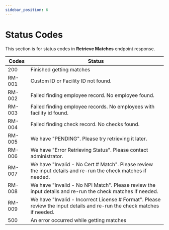 ```yaml
---
sidebar_position: 6
---
```


# Status Codes
This section is for status codes in **Retrieve Matches** endpoint response.

|     Codes    |     Status    |
|---|---|
|     200    |     Finished getting matches    |
|     RM-001    |     Custom ID or Facility ID   not found.    |
|     RM-002    |     Failed finding employee   record. No employee found.    |
|     RM-003    |     Failed finding employee   records. No employees with facility id found.    |
|     RM-004    |     Failed finding check   record. No checks found.    |
|     RM-005    |     We have   "PENDING". Please try retrieving it later.    |
|     RM-006    |     We have "Error   Retrieving Status". Please contact administrator.    |
|     RM-007    |     We have "Invalid - No   Cert # Match". Please review the input details and re-run the check   matches if needed.    |
|     RM-008    |     We have "Invalid - No   NPI Match". Please review the input details and re-run the check matches   if needed.    |
|     RM-009    |     We have "Invalid -   Incorrect License # Format". Please review the input details and re-run   the check matches if needed.    |
|     500    |     An error occurred while   getting matches    |